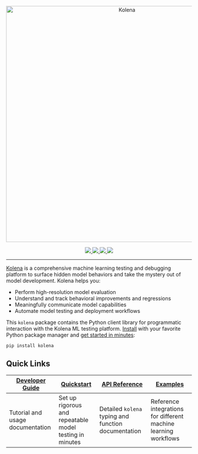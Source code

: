 <p align="center">
  <a href="https://docs.kolena.com">
    <img src="https://docs.kolena.com/assets/images/kolena-banner.png" width="640" alt="Kolena" />
  </a>
</p>

<p align='center'>
  <a href="https://pypi.python.org/pypi/kolena">
    <img
      src="https://img.shields.io/pypi/v/kolena?logo=python&logoColor=white&style=flat-square"
    />
  </a>
  <a href="https://www.apache.org/licenses/LICENSE-2.0">
    <img
      src="https://img.shields.io/pypi/l/kolena?style=flat-square"
    />
  </a>
  <a href="https://github.com/kolenaIO/kolena/actions">
    <img
      src="https://img.shields.io/github/checks-status/kolenaIO/kolena/trunk?logo=circleci&logoColor=white&style=flat-square"
    />
  </a>
  <a href="https://codecov.io/gh/kolenaIO/kolena" >
    <img
      src="https://img.shields.io/codecov/c/github/kolenaIO/kolena?logo=codecov&logoColor=white&style=flat-square&token=8WOY5I8SF1"
    />
  </a>
</p>

---

[Kolena](https://www.kolena.com) is a comprehensive machine learning testing and debugging platform to surface hidden
model behaviors and take the mystery out of model development. Kolena helps you:

- Perform high-resolution model evaluation
- Understand and track behavioral improvements and regressions
- Meaningfully communicate model capabilities
- Automate model testing and deployment workflows

This `kolena` package contains the Python client library for programmatic interaction with the Kolena ML testing
platform. [Install](https://docs.kolena.com/installing-kolena) with your favorite Python package manager and
[get started in minutes](https://docs.kolena.com/dataset/quickstart):

```
pip install kolena
```

## Quick Links

| [Developer Guide](https://docs.kolena.com) | [Quickstart](https://docs.kolena.com/dataset/quickstart) | [API Reference](https://docs.kolena.com/reference) | [Examples](./examples) |
| --- | --- | --- | --- |
| Tutorial and usage documentation | Set up rigorous and repeatable model testing in minutes | Detailed `kolena` typing and function documentation | Reference integrations for different machine learning workflows |
